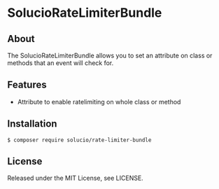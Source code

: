 # SolucioRateLimiterBundle

## About

The SolucioRateLimiterBundle allows you to set an attribute on class or methods that an event will check for.

## Features

* Attribute to enable ratelimiting on whole class or method

## Installation

    $ composer require solucio/rate-limiter-bundle

## License

Released under the MIT License, see LICENSE.
